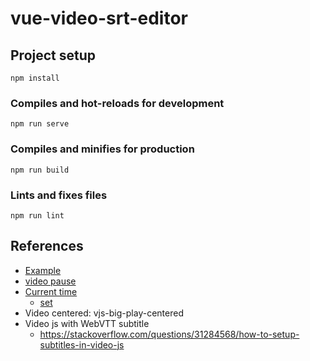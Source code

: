 # vue-video-srt-editor

## Project setup
```
npm install
```

### Compiles and hot-reloads for development
```
npm run serve
```

### Compiles and minifies for production
```
npm run build
```

### Lints and fixes files
```
npm run lint
```


## References

- [Example](https://github.com/surmon-china/vue-video-player/blob/master/examples/01-video.vue)
- [video pause](https://devsheet.com/code-snippet/videojs-check-if-video-is-playing/)
- [Current time](https://stackoverflow.com/questions/9870552/how-to-get-current-playback-time-in-video-js)
  - [set](https://stackoverflow.com/questions/47774170/how-to-start-video-at-a-given-time)
- Video centered: vjs-big-play-centered
- Video js with WebVTT subtitle
  - https://stackoverflow.com/questions/31284568/how-to-setup-subtitles-in-video-js